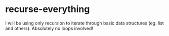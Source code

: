 # recurse-everything
I will be using only recursion to iterate through basic data structures (eg. list and others). Absolutely no loops involved!

